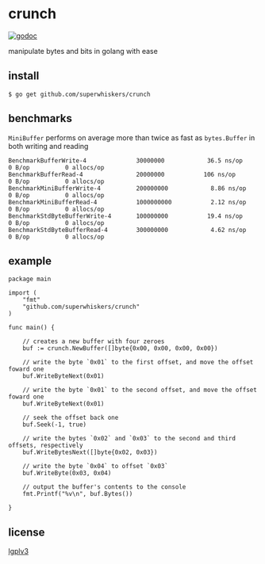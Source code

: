 # crunch

[![godoc](https://godoc.org/github.com/superwhiskers/crunch?status.svg)](https://godoc.org/github.com/superwhiskers/crunch)


manipulate bytes and bits in golang with ease

## install

```
$ go get github.com/superwhiskers/crunch
```

## benchmarks

`MiniBuffer` performs on average more than twice as fast as `bytes.Buffer` in both writing and reading
```
BenchmarkBufferWrite-4          	30000000	        36.5 ns/op	       0 B/op	       0 allocs/op
BenchmarkBufferRead-4           	20000000	       106 ns/op	       0 B/op	       0 allocs/op
BenchmarkMiniBufferWrite-4      	200000000	         8.86 ns/op	       0 B/op	       0 allocs/op
BenchmarkMiniBufferRead-4       	1000000000	         2.12 ns/op	       0 B/op	       0 allocs/op
BenchmarkStdByteBufferWrite-4   	100000000	        19.4 ns/op	       0 B/op	       0 allocs/op
BenchmarkStdByteBufferRead-4    	300000000	         4.62 ns/op	       0 B/op	       0 allocs/op
```

## example

```golang
package main

import (
	"fmt"
	"github.com/superwhiskers/crunch"
)

func main() {

	// creates a new buffer with four zeroes
	buf := crunch.NewBuffer([]byte{0x00, 0x00, 0x00, 0x00})
	
	// write the byte `0x01` to the first offset, and move the offset foward one
	buf.WriteByteNext(0x01)
	
	// write the byte `0x01` to the second offset, and move the offset foward one
	buf.WriteByteNext(0x01)
	
	// seek the offset back one
	buf.Seek(-1, true)
	
	// write the bytes `0x02` and `0x03` to the second and third offsets, respectively
	buf.WriteBytesNext([]byte{0x02, 0x03})
	
	// write the byte `0x04` to offset `0x03`
	buf.WriteByte(0x03, 0x04)
	
	// output the buffer's contents to the console
	fmt.Printf("%v\n", buf.Bytes())
	
}
```

## license

[lgplv3](https://www.gnu.org/licenses/lgpl-3.0.en.html)
